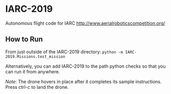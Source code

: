 # IARC-2019
Autonomous flight code for IARC http://www.aerialroboticscompetition.org/

## How to Run

From just outside of the IARC-2019 directory:
```python -m IARC-2019.Missions.test_mission```

Alternatively, you can add IARC-2019 to the path python checks so that you can run it from anywhere.

*Note*: The drone hovers in place after it completes its sample instructions. Press ctrl-c to land the drone.
